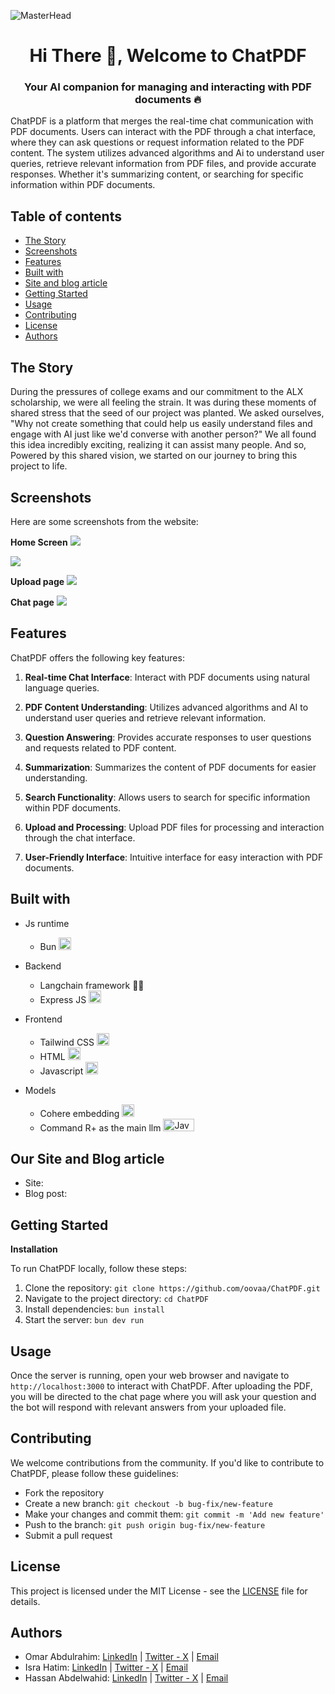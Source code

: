 ![MasterHead](readme-img/landing2.png)
<h1 align="center">Hi There 👋, Welcome to ChatPDF</h1>
<h3 align="center">Your AI companion for managing and interacting with PDF documents 🔥</h3>

ChatPDF is a platform that merges the real-time chat communication with PDF documents. Users can interact with the PDF through a chat interface, where they can ask questions or request information related to the PDF content. The system utilizes advanced algorithms and Ai to understand user queries, retrieve relevant information from PDF files, and provide accurate responses. Whether it's summarizing content, or searching for specific information within PDF documents.

## Table of contents
- [The Story](#TheStory)
- [Screenshots](#screenshots)
- [Features](#features)
- [Built with](#built-with)
- [Site and blog article](#our-site-and-blog-article)
- [Getting Started](#getting-started)
- [Usage](#usage)
- [Contributing](#contributing)
- [License](#license)
- [Authors](#authors)


## The Story
During the pressures of college exams and our commitment to the ALX scholarship, we were all feeling the strain. It was during these moments of shared stress that the seed of our project was planted. We asked ourselves, "Why not create something that could help us easily understand files and engage with AI  just like we'd converse with another person?" We all found this idea incredibly exciting, realizing it can assist many people. And so, Powered by this shared vision, we started on our journey to bring this project to life.

## Screenshots
Here are some screenshots from the website:

**Home Screen**
<img src="readme-img/landing.png">
<!-- img src="readme-img/landing2.png" -->
<img src="readme-img/landing3.png">

**Upload page**
<img src="readme-img/upload.png">

**Chat page**
<img src="readme-img/chat.png">

## Features

ChatPDF offers the following key features:

1. **Real-time Chat Interface**: Interact with PDF documents using natural language queries.

2. **PDF Content Understanding**: Utilizes advanced algorithms and AI to understand user queries and retrieve relevant information.

3. **Question Answering**: Provides accurate responses to user questions and requests related to PDF content.

4. **Summarization**: Summarizes the content of PDF documents for easier understanding.

5. **Search Functionality**: Allows users to search for specific information within PDF documents.

6. **Upload and Processing**: Upload PDF files for processing and interaction through the chat interface.

7. **User-Friendly Interface**: Intuitive interface for easy interaction with PDF documents.


## Built with
- Js runtime  
  - Bun <img src="https://bun.sh/logo.svg" alt="Bun" width="20" height="20"/>

- Backend
  - Langchain framework 🦜🔗
  - Express JS <img src="https://raw.githubusercontent.com/devicons/devicon/master/icons/express/express-original-wordmark.svg" alt="Express.js" width="20" height="20"/>

- Frontend
  - Tailwind CSS <img src="https://www.vectorlogo.zone/logos/tailwindcss/tailwindcss-icon.svg" alt="tailwind" width="20" height="20"/>
  - HTML <img src="https://raw.githubusercontent.com/devicons/devicon/master/icons/html5/html5-original-wordmark.svg" alt="HTML" width="20" height="20"/>
  - Javascript <img src="https://raw.githubusercontent.com/devicons/devicon/master/icons/javascript/javascript-original.svg" alt="Js" width="20" height="20"/>

- Models
  - Cohere embedding <img src="https://asset.brandfetch.io/idfDTLvPCK/id3WZ2-eYm.png" alt="JavaScript" width="20" height="20"/>
  - Command R+ as the main llm <img src="https://pbs.twimg.com/media/GKUl-3NWUAAfC27.jpg:large" alt="JavaScript" width="50" height="20"/>

## Our Site and Blog article
- Site:
- Blog post:

## Getting Started
**Installation**

To run ChatPDF locally, follow these steps:

1. Clone the repository: `git clone https://github.com/oovaa/ChatPDF.git`
2. Navigate to the project directory: `cd ChatPDF`
3. Install dependencies: `bun install`
4. Start the server: `bun dev run`


## Usage

Once the server is running, open your web browser and navigate to `http://localhost:3000` to interact with ChatPDF. After uploading the PDF, you will be directed to the chat page where you will ask your question and the bot will respond with relevant answers from your uploaded file.

## Contributing

We welcome contributions from the community. If you'd like to contribute to ChatPDF, please follow these guidelines:

- Fork the repository
- Create a new branch: `git checkout -b bug-fix/new-feature`
- Make your changes and commit them: `git commit -m 'Add new feature'`
- Push to the branch: `git push origin bug-fix/new-feature`
- Submit a pull request

## License

This project is licensed under the MIT License - see the [LICENSE](LICENSE) file for details.

## Authors
- Omar Abdulrahim: [LinkedIn](https://www.linkedin.com/authwall?trk=bf&trkInfo=AQF8i4WWx3e6RwAAAY9u0lgwdJRgMVZ36G5pdspvGqArzMMbc-a2B0-qEzKTRfTgwqFyOHIM4iw_o67R5bN3ghrHb605HOyGND2EVG5nA6D8E1X5z6qTeKixGmwS6dGSMoXT6u0=&original_referer=&sessionRedirect=https%3A%2F%2Fwww.linkedin.com%2Fin%2Fomar-abdulrahim-12a716244%3Futm_source%3Dshare%26utm_campaign%3Dshare_via%26utm_content%3Dprofile%26utm_medium%3Dandroid_app) | [Twitter - X](https://twitter.com/Omarvx211) | [Email](omarvx211@gmail.com)
- Isra Hatim: [LinkedIn](https://sd.linkedin.com/in/isra-hatim) | [Twitter - X](https://twitter.com/Sroo22o) | [Email](isra.hatim2@gmail.com)
- Hassan Abdelwahid: [LinkedIn](https://l.facebook.com/l.php?u=https%3A%2F%2Fwww.linkedin.com%2Fin%2Fhassan-abdelazim-124730262%2F%3Ffbclid%3DIwZXh0bgNhZW0CMTAAAR0wJK-wG30LBfBLS9bymaMYoAe6CizxHGMTlhA1prLK7OojqAQcMoPoUx4_aem_AdCLOrfdSSt_wCLLHfR3OyWk4Qu9WhkmqV0B_LwkVJyFQOfnH3JhzMOoCe6WLNpgCvaz6UAmK17x8GyInuekEXfD&h=AT0lFGaWEYjgDqnRZTu573cjHWppKuyIldggwV-pnfHtSEbHBMkWvwNpCGC9NdXQGO_hRka6u0qVteTQArYkDW9weYGzKD8JJLtdfSQWdYuQTOgbvcK8UJL5mIWu4w) | [Twitter - X](https://twitter.com/ll_HassanD) | [Email](hassanabdelazim.max@gmail.com)
